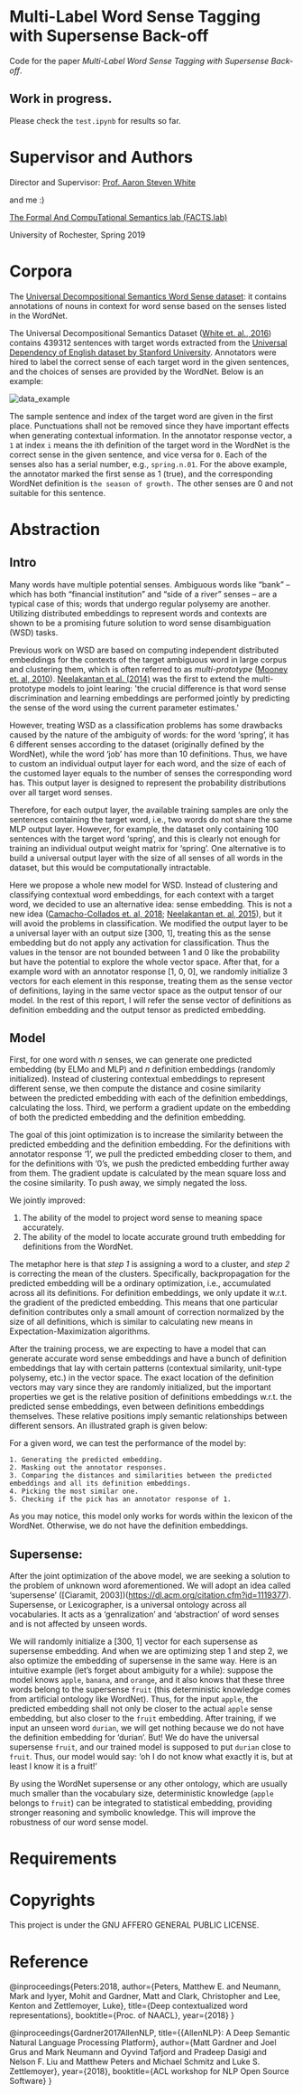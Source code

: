 # Multi-Label Word Sense Tagging with Supersense Back-off

Code for the paper *Multi-Label Word Sense Tagging with Supersense Back-off*. 

## Work in progress.

Please check the `test.ipynb` for results so far. 

# Supervisor and Authors

Director and Supervisor: [Prof. Aaron Steven White](http://aaronstevenwhite.io/)

and me :)

[The Formal And CompuTational Semantics lab (FACTS.lab)](http://factslab.io/)

University of Rochester, Spring 2019

# Corpora

The [Universal Decompositional Semantics Word Sense dataset](http://decomp.io/projects/word-sense/): it contains annotations of nouns in context for word sense based on the senses listed in the WordNet.

The Universal Decompositional Semantics Dataset ([White et. al., 2016](https://www.aclweb.org/anthology/D16-1177)) contains 439312 sentences with target words extracted from the [Universal Dependency of English dataset by Stanford University](https://universaldependencies.org/). Annotators were hired to label the correct sense of each target word in the given sentences, and the choices of senses are provided by the WordNet. Below is an example:

![data_example](https://github.com/cristianoBY/WordSense/blob/master/data_example.png)

The sample sentence and index of the target word are given in the first place. Punctuations shall not be removed since they have important effects when generating contextual information. In the annotator response vector, a `1` at index `i` means the ith definition of the target word in the WordNet is the correct sense in the given sentence, and vice versa for `0`. Each of the senses also has a serial number, e.g., `spring.n.01`. For the above example, the annotator marked the first sense as 1 (true), and the corresponding WordNet definition is `the season of growth.` The other senses are 0 and not suitable for this sentence.

# Abstraction

## Intro

Many words have multiple potential senses. Ambiguous words like “bank” – which has both “financial institution” and “side of a river” senses – are a typical case of this; words that undergo regular polysemy are another. Utilizing distributed embeddings to represent words and contexts are shown to be a promising future solution to word sense disambiguation (WSD) tasks.

Previous work on WSD are based on computing independent distributed embeddings for the contexts of the target ambiguous word in large corpus and clustering them, which is often referred to as *multi-prototype* ([Mooney et. al, 2010](https://www.aclweb.org/anthology/N10-1013)). [Neelakantan et al. (2014)](https://arxiv.org/abs/1504.06654) was the first to extend the multi-prototype models to joint learing: 'the crucial difference is that word sense discrimination and learning embeddings are performed jointly by predicting the sense of the word using the current parameter estimates.'

However, treating WSD as a classification problems has some drawbacks caused by the nature of the ambiguity of words: for the word ‘spring’, it has 6 different senses according to the dataset (originally defined by the WordNet), while the word ‘job’ has more than 10 definitions. Thus, we have to custom an individual output layer for each word, and the size of each of the customed layer equals to the number of senses the corresponding word has. This output layer is designed to represent the probability distributions over all target word senses. 

Therefore, for each output layer, the available training samples are only the sentences containing the target word, i.e., two words do not share the same MLP output layer. However, for example, the dataset only containing 100 sentences with the target word ‘spring’, and this is clearly not enough for training an individual output weight matrix for ‘spring’. One alternative is to build a universal output layer with the size of all senses of all words in the dataset, but this would be computationally intractable. 

Here we propose a whole new model for WSD. Instead of clustering and classifying contextual word embeddings, for each context with a target word, we decided to use an alternative idea: sense embedding. This is not a new idea ([Camacho-Collados et. al, 2018](https://arxiv.org/abs/1805.04032); [Neelakantan et. al, 2015](https://arxiv.org/abs/1504.06654)), but it will avoid the problems in classification. We modified the output layer to be a universal layer with an output size [300, 1], treating this as the sense embedding but do not apply any activation for classification. Thus the values in the tensor are not bounded between 1 and 0 like the probability but have the potential to explore the whole vector space. After that, for a example word with an annotator response [1, 0, 0], we randomly initialize 3 vectors for each element in this response, treating them as the sense vector of definitions, laying in the same vector space as the output tensor of our model. In the rest of this report, I will refer the sense vector of definitions as definition embedding and the output tensor as predicted embedding. 

## Model

First, for one word with *n* senses, we can generate one predicted embedding (by ELMo and MLP) and *n* definition embeddings (randomly initialized). Instead of clustering contextual embeddings to represent different sense, we then compute the distance and cosine similarity between the predicted embedding with each of the definition embeddings, calculating the loss. Third, we perform a gradient update on the embedding of both the predicted embedding and the definition embedding.

The goal of this joint optimization is to increase the similarity between the predicted embedding and the definition embedding. For the definitions with annotator response ‘1’, we pull the predicted embedding closer to them, and for the definitions with ‘0’s, we push the predicted embedding further away from them. The gradient update is calculated by the mean square loss and the cosine similarity. To push away, we simply negated the loss. 

We jointly improved:

1. The ability of the model to project word sense to meaning space accurately.
2. The ability of the model to locate accurate ground truth embedding for definitions from the WordNet.

The metaphor here is that *step 1* is assigning a word to a cluster, and *step 2* is correcting the mean of the clusters. Specifically, backpropagation for the predicted embedding will be a ordinary optimization, i.e., accumulated across all its definitions. For definition embeddings, we only update it w.r.t. the gradient of the predicted embedding. This means that one particular definition contributes only a small amount of correction normalized by the size of all definitions, which is similar to calculating new means in Expectation-Maximization algorithms. 

After the training process, we are expecting to have a model that can generate accurate word sense embeddings and have a bunch of definition embeddings that lay with certain patterns (contextual similarity, unit-type polysemy, etc.) in the vector space. The exact location of the definition vectors may vary since they are randomly initialized, but the important properties we get is the relative position of definitions embeddings w.r.t. the predicted sense embeddings, even between definitions embeddings themselves. These relative positions imply semantic relationships between different sensors. An illustrated graph is given below:


For a given word, we can test the performance of the model by:
```
1. Generating the predicted embedding.
2. Masking out the annotator responses.
3. Comparing the distances and similarities between the predicted embeddings and all its definition embeddings. 
4. Picking the most similar one.  
5. Checking if the pick has an annotator response of 1.
```
As you may notice, this model only works for words within the lexicon of the WordNet. Otherwise, we do not have the definition embeddings.

## Supersense:

After the joint optimization of the above model, we are seeking a solution to the problem of unknown word aforementioned. We will adopt an idea called ‘supersense’ ([Ciaramit, 2003])(https://dl.acm.org/citation.cfm?id=1119377). Supersense, or Lexicographer, is a universal ontology across all vocabularies. It acts as a ‘genralization’ and ‘abstraction’ of word senses and is not affected by unseen words. 

We will randomly initialize a [300, 1] vector for each supersense as supersense embedding. And when we are optimizing step 1 and step 2, we also optimize the embedding of supersense in the same way. Here is an intuitive example (let’s forget about ambiguity for a while): suppose the model knows `apple`, `banana`, and `orange`, and it also knows that these three words belong to the supersense `fruit` (this deterministic knowledge comes from artificial ontology like WordNet). Thus, for the input `apple`, the predicted embedding shall not only be closer to the actual `apple` sense embedding, but also closer to the `fruit` embedding. After training, if we input an unseen word `durian`, we will get nothing because we do not have the definition embedding for ‘durian’. But! We do have the universal supersense `fruit`, and our trained model is supposed to put `durian` close to `fruit`. Thus, our model would say: ‘oh I do not know what exactly it is, but at least I know it is a fruit!’

By using the WordNet supersense or any other ontology, which are usually much smaller than the vocabulary size, deterministic knowledge (`apple` belongs to `fruit`) can be integrated to statistical embedding, providing stronger reasoning and symbolic knowledge. This will improve the robustness of our word sense model.

# Requirements


# Copyrights
This project is under the GNU AFFERO GENERAL PUBLIC LICENSE.

# Reference
@inproceedings{Peters:2018,
  author={Peters, Matthew E. and  Neumann, Mark and Iyyer, Mohit and Gardner, Matt and Clark, Christopher and Lee, Kenton and Zettlemoyer, Luke},
  title={Deep contextualized word representations},
  booktitle={Proc. of NAACL},
  year={2018}
}

@inproceedings{Gardner2017AllenNLP,
  title={{AllenNLP}: A Deep Semantic Natural Language Processing Platform},
  author={Matt Gardner and Joel Grus and Mark Neumann and Oyvind Tafjord
    and Pradeep Dasigi and Nelson F. Liu and Matthew Peters and
    Michael Schmitz and Luke S. Zettlemoyer},
  year={2018},
  booktitle={ACL workshop for NLP Open Source Software}
}
